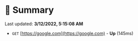 # 📖 Summary
Last updated: **3/12/2022, 5:15:08 AM**

- `GET` [https://google.com](https://google.com) - **Up** (145ms)
